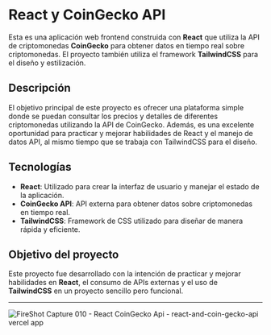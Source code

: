 # React y CoinGecko API

Esta es una aplicación web frontend construida con **React** que utiliza la API de criptomonedas **CoinGecko** para obtener datos en tiempo real sobre criptomonedas. El proyecto también utiliza el framework **TailwindCSS** para el diseño y estilización.

## Descripción

El objetivo principal de este proyecto es ofrecer una plataforma simple donde se puedan consultar los precios y detalles de diferentes criptomonedas utilizando la API de CoinGecko. Además, es una excelente oportunidad para practicar y mejorar habilidades de React y el manejo de datos API, al mismo tiempo que se trabaja con TailwindCSS para el diseño.

## Tecnologías

- **React**: Utilizado para crear la interfaz de usuario y manejar el estado de la aplicación.
- **CoinGecko API**: API externa para obtener datos sobre criptomonedas en tiempo real.
- **TailwindCSS**: Framework de CSS utilizado para diseñar de manera rápida y eficiente.

## Objetivo del proyecto

Este proyecto fue desarrollado con la intención de practicar y mejorar habilidades en **React**, el consumo de APIs externas y el uso de **TailwindCSS** en un proyecto sencillo pero funcional.

---

![FireShot Capture 010 - React CoinGecko Api - react-and-coin-gecko-api vercel app](https://github.com/adore1968/react-and-coin-gecko-api/assets/101434158/9ee1f82f-117f-4d6d-8d82-f3557fef52c8)
